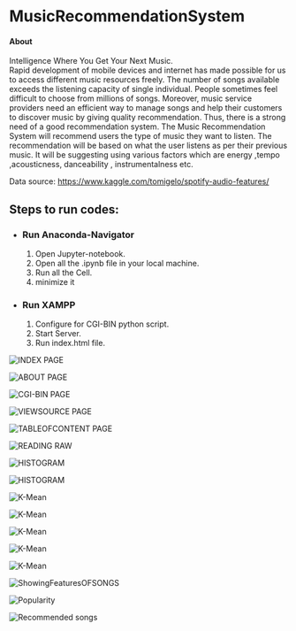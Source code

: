 # MusicRecommendationSystem


 <h4> About  </h4>

Intelligence Where You Get Your Next Music.
 <br>
Rapid development of mobile devices and internet has made possible for us to access different music resources freely. The number of songs available exceeds the listening capacity of single individual. People sometimes feel difficult to choose from millions of songs. Moreover, music service providers need an efficient way to manage songs and help their customers to discover music by giving quality recommendation. Thus, there is a strong need of a good recommendation system. The Music Recommendation System will recommend users the type of music they want to listen. The recommendation will be based on what the user listens as per their previous music. It will be suggesting using various factors which are energy ,tempo ,acousticness, danceability , instrumentalness etc.

Data source: https://www.kaggle.com/tomigelo/spotify-audio-features/

    
  <h2>
        Steps to run codes:
      </h2>
      <ul>
      <li><h3>Run Anaconda-Navigator</h3></li>
          <ol>
                <li>Open Jupyter-notebook.</li>
                <li>Open all the .ipynb file in your local machine.</li>
                <li>Run all the Cell.</li>
                <li>minimize it</li>
          </ol>
      <li><h3>Run XAMPP</h3></li>
          <ol>
              <li>Configure for CGI-BIN python script.</li>
              <li>Start Server.</li>
              <li>Run index.html file.</li>
        </ol>
       </ul>

![INDEX PAGE](https://raw.github.com/raviprakash11/MusicRecommendationSystem/master/screenshot/Screenshot1.png)


![ABOUT PAGE](https://raw.github.com/raviprakash11/MusicRecommendationSystem/master/screenshot/Screenshot2.png)

![CGI-BIN PAGE](https://raw.github.com/raviprakash11/MusicRecommendationSystem/master/screenshot/Screenshot8.png)

![VIEWSOURCE PAGE](https://raw.github.com/raviprakash11/MusicRecommendationSystem/master/screenshot/Screenshot4.png)

![TABLEOFCONTENT PAGE](https://raw.github.com/raviprakash11/MusicRecommendationSystem/master/screenshot/Screenshot3.png)

![READING RAW](https://raw.github.com/raviprakash11/MusicRecommendationSystem/master/screenshot/Screenshot7.png)

![HISTOGRAM](https://raw.github.com/raviprakash11/MusicRecommendationSystem/master/screenshot/Screenshot5.png)

![HISTOGRAM](https://raw.github.com/raviprakash11/MusicRecommendationSystem/master/screenshot/Screenshot6.png)


![K-Mean](https://raw.github.com/raviprakash11/MusicRecommendationSystem/master/screenshot/Screenshot9.png)

![K-Mean](https://raw.github.com/raviprakash11/MusicRecommendationSystem/master/screenshot/Screenshot10.png)

![K-Mean](https://raw.github.com/raviprakash11/MusicRecommendationSystem/master/screenshot/Screenshot11.png)

![K-Mean](https://raw.github.com/raviprakash11/MusicRecommendationSystem/master/screenshot/Screenshot12.png)

![K-Mean](https://raw.github.com/raviprakash11/MusicRecommendationSystem/master/screenshot/Screenshot13.png)

![ShowingFeaturesOFSONGS](https://raw.github.com/raviprakash11/MusicRecommendationSystem/master/screenshot/Screenshot14.png)

![Popularity](https://raw.github.com/raviprakash11/MusicRecommendationSystem/master/screenshot/Screenshot16.png)

![Recommended songs](https://raw.github.com/raviprakash11/MusicRecommendationSystem/master/screenshot/Screenshot18.png)
